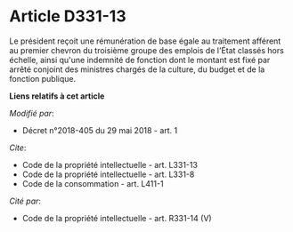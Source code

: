 # Article D331-13

Le président reçoit une rémunération de base égale au traitement afférent au premier chevron du troisième groupe des emplois
de l'État classés hors échelle, ainsi qu'une indemnité de fonction dont le montant est fixé par arrêté conjoint des ministres
chargés de la culture, du budget et de la fonction publique.

**Liens relatifs à cet article**

_Modifié par_:

  - Décret n°2018-405 du 29 mai 2018 - art. 1

_Cite_:

  - Code de la propriété intellectuelle - art. L331-13
  - Code de la propriété intellectuelle - art. L331-8
  - Code de la consommation - art. L411-1

_Cité par_:

  - Code de la propriété intellectuelle - art. R331-14 (V)
